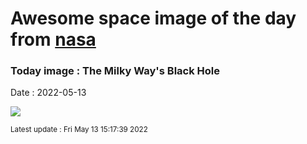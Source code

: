 
# Awesome space image of the day from [nasa](https://api.nasa.gov/)

### Today image : The Milky Way's Black Hole

Date : 2022-05-13


![](https://apod.nasa.gov/apod/image/2205/sgra_1024.jpg)

<small>Latest update : Fri May 13 15:17:39 2022</small>


